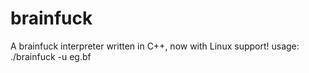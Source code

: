 brainfuck
=======

A brainfuck interpreter written in C++, now with Linux support!
usage: ./brainfuck -u eg.bf 
